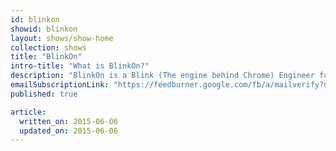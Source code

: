 ```yaml
---
id: blinkon
showid: blinkon
layout: shows/show-home
collection: shows
title: "BlinkOn"
intro-title: "What is BlinkOn?"
description: "BlinkOn is a Blink (The engine behind Chrome) Engineer focused event to discuss with other Blink Engineers the future of the platform and where it is going."
emailSubscriptionLink: "https://feedburner.google.com/fb/a/mailverify?uri=blinkon&amp;loc=en_US"
published: true

article:
  written_on: 2015-06-06
  updated_on: 2015-06-06
---
```



